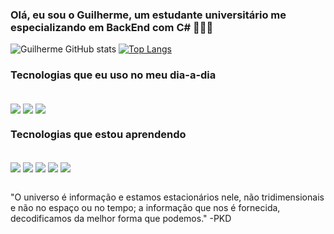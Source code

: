 ### Olá, eu sou o Guilherme, um estudante universitário me especializando em BackEnd com C# 🙋🏼‍♂️

![Guilherme GitHub stats](https://github-readme-stats.vercel.app/api?username=guilherme705218&show_icons=true&theme=radical)
[![Top Langs](https://github-readme-stats.vercel.app/api/top-langs/?username=guilherme705218)](https://github.com/anuraghazra/github-readme-stats)
### Tecnologias que eu uso no meu dia-a-dia

<div style="display: inline_block"></br>
    <img align="center" src="https://img.shields.io/badge/C%23-239120?style=for-the-badge&logo=c-sharp&logoColor=white">
    <img align="center" src="https://img.shields.io/badge/.NET-5C2D91?style=for-the-badge&logo=.net&logoColor=white">
    <img align="center" src="https://img.shields.io/badge/PostgreSQL-316192?style=for-the-badge&logo=postgresql&logoColor=white">
</div>

### Tecnologias que estou aprendendo

<div style="display: inline_block"></br>
    <img align="center" src="https://img.shields.io/badge/JavaScript-F7DF1E?style=for-the-badge&logo=javascript&logoColor=black">
    <img align="center" src="https://img.shields.io/badge/Node.js-43853D?style=for-the-badge&logo=node.js&logoColor=white">
    <img align="center" src="https://img.shields.io/badge/HTML5-E34F26?style=for-the-badge&logo=html5&logoColor=white">
    <img align="center" src="https://img.shields.io/badge/CSS3-1572B6?style=for-the-badge&logo=css3&logoColor=white">
    <img align="center" src="https://img.shields.io/badge/React-20232A?style=for-the-badge&logo=react&logoColor=61DAFB">
</div><br/>

"O universo é informação e estamos estacionários nele, não tridimensionais e não no espaço ou no tempo; a informação que nos é fornecida, decodificamos da melhor forma que podemos." -PKD
